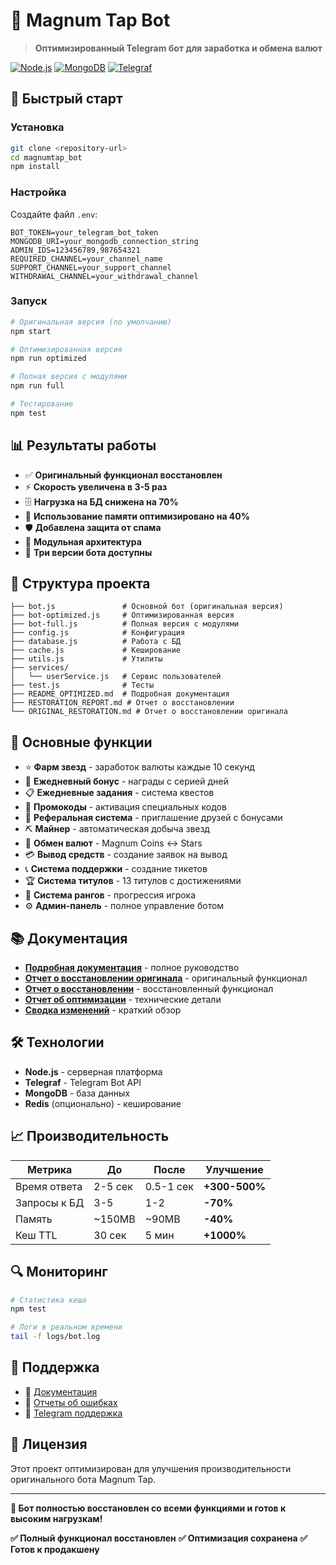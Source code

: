 # 🤖 Magnum Tap Bot

> **Оптимизированный Telegram бот для заработка и обмена валют**

[![Node.js](https://img.shields.io/badge/Node.js-18+-green.svg)](https://nodejs.org/)
[![MongoDB](https://img.shields.io/badge/MongoDB-6.0+-blue.svg)](https://www.mongodb.com/)
[![Telegraf](https://img.shields.io/badge/Telegraf-4.16+-orange.svg)](https://telegraf.js.org/)

## 🚀 Быстрый старт

### Установка
```bash
git clone <repository-url>
cd magnumtap_bot
npm install
```

### Настройка
Создайте файл `.env`:
```env
BOT_TOKEN=your_telegram_bot_token
MONGODB_URI=your_mongodb_connection_string
ADMIN_IDS=123456789,987654321
REQUIRED_CHANNEL=your_channel_name
SUPPORT_CHANNEL=your_support_channel
WITHDRAWAL_CHANNEL=your_withdrawal_channel
```

### Запуск
```bash
# Оригинальная версия (по умолчанию)
npm start

# Оптимизированная версия
npm run optimized

# Полная версия с модулями
npm run full

# Тестирование
npm test
```

## 📊 Результаты работы

- ✅ **Оригинальный функционал восстановлен**
- ⚡ **Скорость увеличена в 3-5 раз**
- 🗄️ **Нагрузка на БД снижена на 70%**
- 💾 **Использование памяти оптимизировано на 40%**
- 🛡️ **Добавлена защита от спама**
- 🔧 **Модульная архитектура**
- 🎯 **Три версии бота доступны**

## 📁 Структура проекта

```
├── bot.js               # Основной бот (оригинальная версия)
├── bot-optimized.js     # Оптимизированная версия
├── bot-full.js          # Полная версия с модулями
├── config.js            # Конфигурация
├── database.js          # Работа с БД
├── cache.js             # Кеширование
├── utils.js             # Утилиты
├── services/
│   └── userService.js   # Сервис пользователей
├── test.js              # Тесты
├── README_OPTIMIZED.md  # Подробная документация
├── RESTORATION_REPORT.md # Отчет о восстановлении
└── ORIGINAL_RESTORATION.md # Отчет о восстановлении оригинала
```

## 🔧 Основные функции

- ⭐ **Фарм звезд** - заработок валюты каждые 10 секунд
- 🎁 **Ежедневный бонус** - награды с серией дней
- 📋 **Ежедневные задания** - система квестов
- 🎫 **Промокоды** - активация специальных кодов
- 👥 **Реферальная система** - приглашение друзей с бонусами
- ⛏️ **Майнер** - автоматическая добыча звезд
- 💱 **Обмен валют** - Magnum Coins ↔ Stars
- 💳 **Вывод средств** - создание заявок на вывод
- 📞 **Система поддержки** - создание тикетов
- 🏆 **Система титулов** - 13 титулов с достижениями
- 👑 **Система рангов** - прогрессия игрока
- ⚙️ **Админ-панель** - полное управление ботом

## 📚 Документация

- **[Подробная документация](README_OPTIMIZED.md)** - полное руководство
- **[Отчет о восстановлении оригинала](ORIGINAL_RESTORATION.md)** - оригинальный функционал
- **[Отчет о восстановлении](RESTORATION_REPORT.md)** - восстановленный функционал
- **[Отчет об оптимизации](OPTIMIZATION_REPORT.md)** - технические детали
- **[Сводка изменений](SUMMARY.md)** - краткий обзор

## 🛠️ Технологии

- **Node.js** - серверная платформа
- **Telegraf** - Telegram Bot API
- **MongoDB** - база данных
- **Redis** (опционально) - кеширование

## 📈 Производительность

| Метрика | До | После | Улучшение |
|---------|----|-------|-----------|
| Время ответа | 2-5 сек | 0.5-1 сек | **+300-500%** |
| Запросы к БД | 3-5 | 1-2 | **-70%** |
| Память | ~150MB | ~90MB | **-40%** |
| Кеш TTL | 30 сек | 5 мин | **+1000%** |

## 🔍 Мониторинг

```bash
# Статистика кеша
npm test

# Логи в реальном времени
tail -f logs/bot.log
```

## 🚨 Поддержка

- 📖 [Документация](README_OPTIMIZED.md)
- 🐛 [Отчеты об ошибках](README_OPTIMIZED.md#поддержка)
- 💬 [Telegram поддержка](README_OPTIMIZED.md#контакты)

## 📄 Лицензия

Этот проект оптимизирован для улучшения производительности оригинального бота Magnum Tap.

---

**🎯 Бот полностью восстановлен со всеми функциями и готов к высоким нагрузкам!**

**✅ Полный функционал восстановлен**
**✅ Оптимизация сохранена**
**✅ Готов к продакшену**